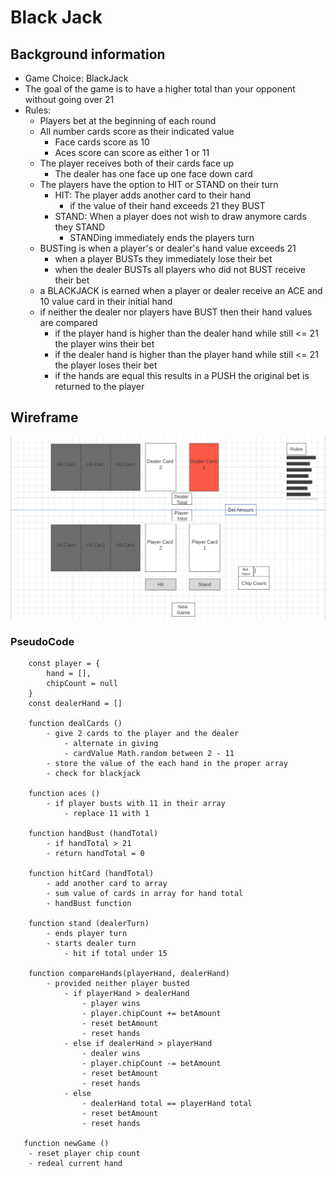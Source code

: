# Black Jack

## Background information
- Game Choice: BlackJack
- The goal of the game is to have a higher total than your opponent without going over 21
- Rules:
    - Players bet at the beginning of each round
    - All number cards score as their indicated value
        - Face cards score as 10
        - Aces score can score as either 1 or 11
    - The player receives both of their cards face up
        - The dealer has one face up one face down card
    - The players have the option to HIT or STAND on their turn
        - HIT: The player adds another card to their hand
            - if the value of their hand exceeds 21 they BUST
        - STAND: When a player does not wish to draw anymore cards they STAND
            - STANDing immediately ends the players turn
    - BUSTing is when a player's or dealer's hand value exceeds 21
        - when a player BUSTs they immediately lose their bet
        - when the dealer BUSTs all players who did not BUST receive their bet
    - a BLACKJACK is earned when a player or dealer receive an ACE and 10 value card in their initial hand
    - if neither the dealer nor players have BUST then their hand values are compared
        - if the player hand is higher than the dealer hand while still <= 21 the player wins their bet
        - if the dealer hand is higher than the player hand while still <= 21 the player loses their bet
        - if the hands are equal this results in a PUSH the original bet is returned to the player
## Wireframe
![Black Jack Wireframe](img/Screen%20Shot%202022-10-13%20at%201.48.57%20PM.png)

### PseudoCode
```
    const player = {
        hand = [],
        chipCount = null
    }
    const dealerHand = []

    function dealCards ()
        - give 2 cards to the player and the dealer
            - alternate in giving
            - cardValue Math.random between 2 - 11
        - store the value of the each hand in the proper array
        - check for blackjack

    function aces ()
        - if player busts with 11 in their array
            - replace 11 with 1

    function handBust (handTotal)
        - if handTotal > 21
        - return handTotal = 0
    
    function hitCard (handTotal)
        - add another card to array
        - sum value of cards in array for hand total
        - handBust function
    
    function stand (dealerTurn)
        - ends player turn
        - starts dealer turn
            - hit if total under 15

    function compareHands(playerHand, dealerHand) 
        - provided neither player busted
            - if playerHand > dealerHand
                - player wins
                - player.chipCount += betAmount
                - reset betAmount
                - reset hands
            - else if dealerHand > playerHand
                - dealer wins
                - player.chipCount -= betAmount
                - reset betAmount
                - reset hands
            - else 
                - dealerHand total == playerHand total
                - reset betAmount
                - reset hands
   
   function newGame ()
    - reset player chip count
    - redeal current hand         

```